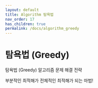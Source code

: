 ```yaml
---
layout: default
title: Algorithm 탐욕법
nav_order: 17
has_children: true
permalink: /docs/algorithm_greedy
---
```



# 탐욕법 (Greedy)

탐욕법 (Greedy) 알고리즘 문제 해결 전략  

부분적인 최적해가 전체적인 최적해가 되는 마법!